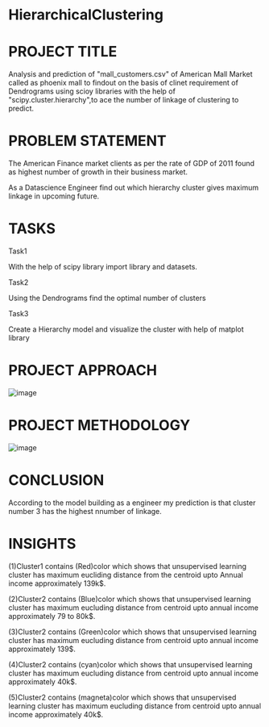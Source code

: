 # HierarchicalClustering
# PROJECT TITLE
Analysis and prediction of "mall_customers.csv" of American Mall Market called as phoenix mall to findout on the basis of clinet requirement of Dendrograms using scioy libraries with the help of "scipy.cluster.hierarchy",to ace the number of linkage of clustering to predict.

# PROBLEM STATEMENT

The American Finance market clients as per the rate of GDP of 2011 found as highest number of growth in their business market.

As a Datascience Engineer find out which hierarchy cluster gives maximum linkage in upcoming future.

# TASKS

Task1

With the help of scipy library import library and datasets.

Task2

Using the Dendrograms find the optimal number of clusters

Task3

Create a Hierarchy model and visualize the cluster with help of matplot library

# PROJECT  APPROACH

![image](https://github.com/PrashanthReddy2002/HierarchicalClustering/assets/143176744/ec2c9dea-ab81-4eb7-8849-8f1e1fe766d0)

# PROJECT METHODOLOGY

![image](https://github.com/PrashanthReddy2002/HierarchicalClustering/assets/143176744/40d410ad-21cf-44ac-9d32-f633ae2d2bb1)

# CONCLUSION

According to the model building as a engineer my prediction is that cluster number 3 has the highest nnumber of linkage.

# INSIGHTS

 (1)Cluster1 contains (Red)color which shows that unsupervised learning cluster has maximum eucliding distance from the centroid upto Annual income approximately 139k$.

(2)Cluster2 contains (Blue)color which shows that unsupervised learning cluster has maximum eucluding distance from centroid upto annual income approximately 79 to 80k$.

(3)Cluster2 contains (Green)color which shows that unsupervised learning cluster has maximum eucluding distance from centroid upto annual income approximately 139$.

(4)Cluster2 contains (cyan)color which shows that unsupervised learning cluster has maximum eucluding distance from centroid upto annual income approximately 40k$.

(5)Cluster2 contains (magneta)color which shows that unsupervised learning cluster has maximum eucluding distance from centroid upto annual income approximately 40k$.
